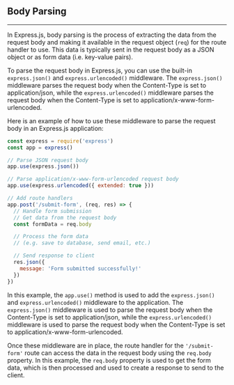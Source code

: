 ## Body Parsing ##
***

In Express.js, body parsing is the process of extracting the data from the request body and making it available in the request object (`req`) for the route handler to use. This data is typically sent in the request body as a JSON object or as form data (i.e. key-value pairs).

To parse the request body in Express.js, you can use the built-in `express.json()` and `express.urlencoded()` middleware. The `express.json()` middleware parses the request body when the Content-Type is set to application/json, while the `express.urlencoded()` middleware parses the request body when the Content-Type is set to application/x-www-form-urlencoded.

Here is an example of how to use these middleware to parse the request body in an Express.js application:
```javascript
const express = require('express')
const app = express()

// Parse JSON request body
app.use(express.json())

// Parse application/x-www-form-urlencoded request body
app.use(express.urlencoded({ extended: true }))

// Add route handlers
app.post('/submit-form', (req, res) => {
  // Handle form submission
  // Get data from the request body
  const formData = req.body

  // Process the form data
  // (e.g. save to database, send email, etc.)

  // Send response to client
  res.json({
    message: 'Form submitted successfully!'
  })
})
```

In this example, the `app.use()` method is used to add the `express.json()` and `express.urlencoded()` middleware to the application. The `express.json()` middleware is used to parse the request body when the Content-Type is set to application/json, while the `express.urlencoded()` middleware is used to parse the request body when the Content-Type is set to application/x-www-form-urlencoded.

Once these middleware are in place, the route handler for the `'/submit-form'` route can access the data in the request body using the `req.body` property. In this example, the `req.body` property is used to get the form data, which is then processed and used to create a response to send to the client.